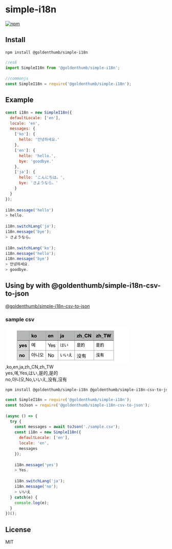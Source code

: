 # simple-i18n
[![npm](https://img.shields.io/npm/v/@goldenthumb/simple-i18n.svg)](https://www.npmjs.com/package/@goldenthumb/simple-i18n)

## Install
```sh
npm install @goldenthumb/simple-i18n
```
```js
//es6
import SimpleI18n from '@goldenthumb/simple-i18n';

//commonjs
const SimpleI18n = require('@goldenthumb/simple-i18n');
```

## Example
```js
const i18n = new SimpleI18n({
  defaultLocale: ['en'],
  locale: 'en',
  messages: {
    ['ko']: {
      hello: '안녕하세요.'
    },
    ['en']: {
      hello: 'hello.',
      bye: 'goodbye.'
    },
    ['ja']: {
      hello: 'こんにちは。',
      bye: 'さようなら。'
    }
  }
});

i18n.message('hello')
> hello.

i18n.switchLang('ja');
i18n.message('bye');
> さようなら。

i18n.switchLang('ko');
i18n.message('hello');
i18n.message('bye')
> 안녕하세요.
> goodbye.
```

## Using by with @goldenthumb/simple-i18n-csv-to-json
[@goldenthumb/simple-i18n-csv-to-json](https://github.com/goldenthumb/simple-i18n-csv-to-json)
### sample csv
![example excel](https://raw.githubusercontent.com/goldenthumb/simple-i18n-csv-to-json/master/sample.png) <br>
,ko,en,ja,zh_CN,zh_TW <br>
yes,예,Yes,はい,是的,是的 <br>
no,아니오,No,いいえ,没有,沒有 <br>

```sh
npm install @goldenthumb/simple-i18n @goldenthumb/simple-i18n-csv-to-json
```

```js
const SimpleI18n = require('@goldenthumb/simple-i18n');
const toJson = require('@goldenthumb/simple-i18n-csv-to-json');

(async () => {
  try {
    const messages = await toJson('./sample.csv');
    const i18n = new SimpleI18n({
      defaultLocale: ['en'],
      locale: 'en',
      messages
    });

    i18n.message('yes')
    > Yes.

    i18n.switchLang('ja');
    i18n.message('no');
    > いいえ
  } catch(e) {
    console.log(e);
  }
})();

```

## License
MIT
